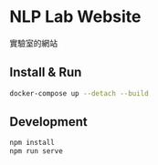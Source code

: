 # NLP Lab Website

實驗室的網站

## Install & Run

```sh
docker-compose up --detach --build
```

## Development

```sh
npm install
npm run serve
```
